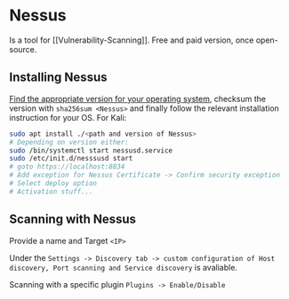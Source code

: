 # Nessus
Is a tool for [[Vulnerability-Scanning]]. Free and paid version, once open-source.

## Installing Nessus
[Find the appropriate version for your operating system](https://www.tenable.com/downloads/nessus), checksum the version with `sha256sum <Nessus>` and finally follow the relevant installation instruction for your OS. For  Kali:

```bash
sudo apt install ./<path and version of Nessus>
# Depending on version either:
sudo /bin/systemctl start nessusd.service
sudo /etc/init.d/nesssusd start
# goto https://localhost:8834
# Add exception for Nessus Certificate -> Confirm security exception
# Select deploy option
# Activation stuff...
```

## Scanning with Nessus
Provide a name and Target `<IP>`

Under the `Settings -> Discovery tab -> custom configuration of Host discovery, Port scanning and Service discovery` is avaliable.

Scanning with a specific plugin  `Plugins -> Enable/Disable`